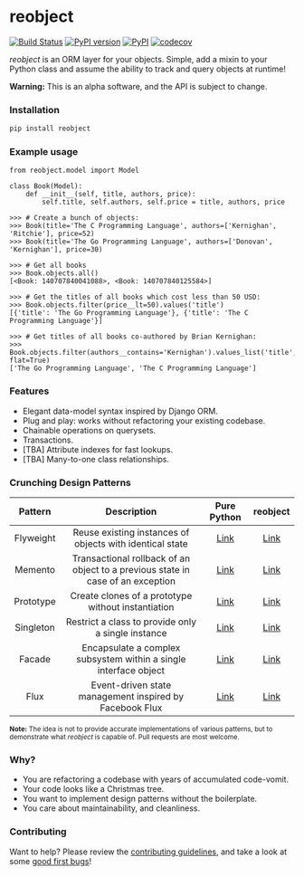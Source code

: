 # reobject

[![Build Status](https://travis-ci.org/onyb/reobject.svg?branch=master)](https://travis-ci.org/onyb/reobject)
[![PyPI version](https://badge.fury.io/py/reobject.svg)](https://badge.fury.io/py/reobject)
[![PyPI](https://img.shields.io/pypi/pyversions/reobject.svg)](https://pypi.python.org/pypi/reobject)
[![codecov](https://codecov.io/gh/onyb/reobject/branch/master/graph/badge.svg)](https://codecov.io/gh/onyb/reobject)

*reobject* is an ORM layer for your objects. Simple, add a mixin to your Python class and assume the ability to track and query objects at runtime!

**Warning:** This is an alpha software, and the API is subject to change.

### Installation

```sh
pip install reobject
```

### Example usage

```py3
from reobject.model import Model

class Book(Model):
    def __init__(self, title, authors, price):
        self.title, self.authors, self.price = title, authors, price

>>> # Create a bunch of objects:
>>> Book(title='The C Programming Language', authors=['Kernighan', 'Ritchie'], price=52)
>>> Book(title='The Go Programming Language', authors=['Donovan', 'Kernighan'], price=30)

>>> # Get all books
>>> Book.objects.all()
[<Book: 140707840041088>, <Book: 140707840125584>]

>>> # Get the titles of all books which cost less than 50 USD:
>>> Book.objects.filter(price__lt=50).values('title')
[{'title': 'The Go Programming Language'}, {'title': 'The C Programming Language'}]

>>> # Get titles of all books co-authored by Brian Kernighan:
>>> Book.objects.filter(authors__contains='Kernighan').values_list('title', flat=True)
['The Go Programming Language', 'The C Programming Language']
```

### Features

* Elegant data-model syntax inspired by Django ORM.
* Plug and play: works without refactoring your existing codebase.
* Chainable operations on querysets.
* Transactions.
* [TBA] Attribute indexes for fast lookups.
* [TBA] Many-to-one class relationships.

### Crunching Design Patterns

|  Pattern      |                        Description                       | Pure Python | reobject |
|:-------------:|:--------------------------------------------------------:|:--------:|:-----------:|
| Flyweight     | Reuse existing instances of objects with identical state | [Link](https://github.com/faif/python-patterns/blob/master/structural/flyweight.py) | [Link](examples/flyweight.py) |
| Memento       | Transactional rollback of an object to a previous state in case of an exception | [Link](https://github.com/faif/python-patterns/blob/master/behavioral/memento.py) | [Link](tests/unit/test_transaction.py) |
| Prototype     | Create clones of a prototype without instantiation       | [Link](https://github.com/faif/python-patterns/blob/master/creational/prototype.py) | [Link](examples/prototype.py) |
| Singleton     | Restrict a class to provide only a single instance       | [Link](http://python-3-patterns-idioms-test.readthedocs.io/en/latest/Singleton.html) | [Link](examples/singleton.py) |
| Facade        | Encapsulate a complex subsystem within a single interface object | [Link](https://github.com/faif/python-patterns/blob/master/structural/facade.py) | [Link](examples/facade.py) |
| Flux          | Event-driven state management inspired by Facebook Flux  | [Link](https://github.com/onyb/python-flux/blob/master/flux/store.py) | [Link](examples/flux.py) |

<sub><b>Note:</b> The idea is not to provide accurate implementations of various patterns, but to demonstrate what <i>reobject</i> is capable of. Pull requests are most welcome.</sub>

### Why?

* You are refactoring a codebase with years of accumulated code-vomit.
* Your code looks like a Christmas tree.
* You want to implement design patterns without the boilerplate.
* You care about maintainability, and cleanliness.


### Contributing

Want to help? Please review the [contributing guidelines](CONTRIBUTING.md), and take a look at some [good first bugs](https://github.com/onyb/reobject/issues?q=is%3Aissue+is%3Aopen+label%3Abitesize)!
